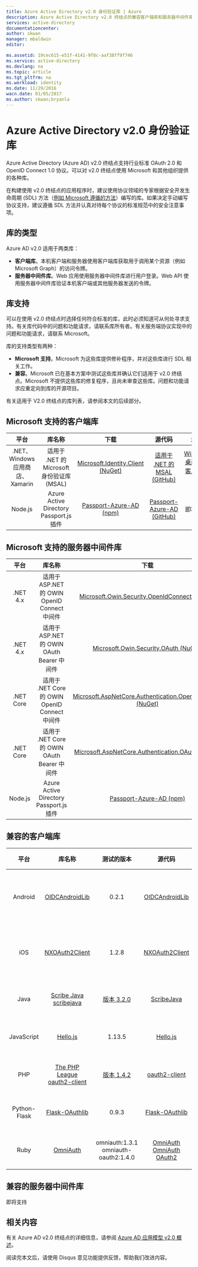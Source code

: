 ```yaml
---
title: Azure Active Directory v2.0 身份验证库 | Azure
description: Azure Active Directory v2.0 终结点的兼容客户端库和服务器中间件库，以及相关的库、源代码和示例链接。
services: active-directory
documentationcenter: 
author: skwan
manager: mbaldwin
editor: 

ms.assetid: 19cec615-e51f-4141-9f8c-aaf38ff9f746
ms.service: active-directory
ms.devlang: na
ms.topic: article
ms.tgt_pltfrm: na
ms.workload: identity
ms.date: 11/29/2016
wacn.date: 01/05/2017
ms.author: skwan;bryanla
---
```


# Azure Active Directory v2.0 身份验证库
Azure Active Directory (Azure AD) v2.0 终结点支持行业标准 OAuth 2.0 和 OpenID Connect 1.0 协议。可以对 v2.0 终结点使用 Microsoft 和其他组织提供的各种库。

在构建使用 v2.0 终结点的应用程序时，建议使用协议领域的专家根据安全开发生命周期 (SDL) 方法（[例如 Microsoft 遵循的方法][Microsoft-SDL]）编写的库。如果决定手动编写协议支持，建议遵循 SDL 方法并认真对待每个协议的标准规范中的安全注意事项。

## 库的类型
Azure AD v2.0 适用于两类库：

- **客户端库**。本机客户端和服务器使用客户端库获取用于调用某个资源（例如 Microsoft Graph）的访问令牌。
- **服务器中间件库**。Web 应用使用服务器中间件库进行用户登录。Web API 使用服务器中间件库验证本机客户端或其他服务器发送的令牌。

## 库支持
可以在使用 v2.0 终结点时选择任何符合标准的库，此时必须知道可从何处寻求支持。有关库代码中的问题和功能请求，请联系库所有者。有关服务端协议实现中的问题和功能请求，请联系 Microsoft。

库的支持类型有两种：

- **Microsoft 支持**。Microsoft 为这些库提供修补程序，并对这些库进行 SDL 相关工作。
- **兼容**。Microsoft 已在基本方案中测试这些库并确认它们适用于 v2.0 终结点。Microsoft 不提供这些库的修复程序，且尚未审查这些库。问题和功能请求应重定向到库的开源项目。

有关适用于 V2.0 终结点的库列表，请参阅本文的后续部分。

## Microsoft 支持的客户端库
| 平台 | 库名称 | 下载 | 源代码 | 示例 |
|:---:|:---:|:---:|:---:|:---:|
| .NET、Windows 应用商店、Xamarin |适用于 .NET 的 Microsoft 身份验证库 (MSAL) |[Microsoft.Identity.Client (NuGet)][ClientLib-NET-Lib] |[适用于 .NET 的 MSAL (GitHub)][ClientLib-NET-Repo] |[Windows 桌面本机客户端示例][ClientLib-NET-Sample] |
| Node.js |Azure Active Directory Passport.js 插件 |[Passport-Azure-AD (npm)][ClientLib-Node-Lib] |[Passport-Azure-AD (GitHub)][ClientLib-Node-Repo] |即将支持 |

<!--- COMMENTING OUT UNTIL THEY ARE READY
| iOS, Mac | Microsoft Authentication Library (MSAL) for ObjC | In development | In development | In development |
| Android | Microsoft Authentication Library (MSAL) for Android | In development | In development | In development |
| JavaScript | Microsoft Authentication Library (MSAL) for JavaScript | In development | In development | In development |
 -->

## Microsoft 支持的服务器中间件库
| 平台 | 库名称 | 下载 | 源代码 | 示例 |
|:---:|:---:|:---:|:---:|:---:|
| .NET 4.x |适用于 ASP.NET 的 OWIN OpenID Connect 中间件 |[Microsoft.Owin.Security.OpenIdConnect (NuGet)][ServerLib-Net4-Owin-Oidc-Lib] |[Katana 项目 (CodePlex)][ServerLib-Net4-Owin-Oidc-Repo] |[Web 应用示例][ServerLib-Net4-Owin-Oidc-Sample] |
| .NET 4.x |适用于 ASP.NET 的 OWIN OAuth Bearer 中间件 |[Microsoft.Owin.Security.OAuth (NuGet)][ServerLib-Net4-Owin-Oauth-Lib] |[Katana 项目 (CodePlex)][ServerLib-Net4-Owin-Oauth-Repo] |[Web API 示例][ServerLib-Net4-Owin-Oauth-Sample] |
| .NET Core |适用于 .NET Core 的 OWIN OpenID Connect 中间件 |[Microsoft.AspNetCore.Authentication.OpenIdConnect (NuGet)][ServerLib-NetCore-Owin-Oidc-Lib] |[ASP.NET 安全性 (GitHub)][ServerLib-NetCore-Owin-Oidc-Repo] |[Web 应用示例][ServerLib-NetCore-Owin-Oidc-Sample] |
| .NET Core |适用于 .NET Core 的 OWIN OAuth Bearer 中间件 |[Microsoft.AspNetCore.Authentication.OAuth (NuGet)][ServerLib-NetCore-Owin-Oauth-Lib] |[ASP.NET 安全性 (GitHub)][ServerLib-NetCore-Owin-Oauth-Repo] |即将支持 |
| Node.js |Azure Active Directory Passport.js 插件 |[Passport-Azure-AD (npm)][ServerLib-Node-Lib] |[Passport-Azure-AD (GitHub)][ServerLib-Node-Repo] |[Web 应用示例][ServerLib-Node-Sample] |

<!--- COMMENTING UNTIL SAMPLE IS AVAILABLE
| .NET 4.x, .NET Core | JSON Web Token Handler for .NET | [System.IdentityModel.Tokens.Jwt (NuGet)][ServerLib-Net-Jwt-Lib] | [Azure AD identity model extensions for .NET (GitHub)][ServerLib-Net-Jwt-Repo] | Coming soon |
--->

## 兼容的客户端库
| 平台 | 库名称 | 测试的版本 | 源代码 | 示例 |
|:---:|:---:|:---:|:---:|:---:|
| Android |[OIDCAndroidLib](https://github.com/kalemontes/OIDCAndroidLib/wiki) |0\.2.1 |[OIDCAndroidLib](https://github.com/kalemontes/OIDCAndroidLib) |[本机应用示例](./active-directory-v2-devquickstarts-android.md) |
| iOS |[NXOAuth2Client](https://github.com/nxtbgthng/OAuth2Client) |1\.2.8 |[NXOAuth2Client](https://github.com/nxtbgthng/OAuth2Client) |[本机应用示例](./active-directory-v2-devquickstarts-ios.md) |
| Java | [Scribe Java scribejava](https://github.com/scribejava/scribejava) | [版本 3.2.0](https://github.com/scribejava/scribejava/releases/tag/scribejava-3.2.0) | [ScribeJava](https://github.com/scribejava/scribejava/archive/scribejava-3.2.0.zip) | 即将支持 |
| JavaScript |[Hello.js](https://adodson.com/hello.js/) |1\.13.5 |[Hello.js](https://github.com/MrSwitch/hello.js) |即将支持 |
| PHP | [The PHP League oauth2-client](https://github.com/thephpleague/oauth2-client) | [版本 1.4.2](https://github.com/thephpleague/oauth2-client/releases/tag/1.4.2) | [oauth2-client](https://github.com/thephpleague/oauth2-client/archive/1.4.2.zip) | 即将支持 |
| Python-Flask |[Flask-OAuthlib](https://github.com/lepture/flask-oauthlib) |0\.9.3 |[Flask-OAuthlib](https://github.com/lepture/flask-oauthlib) |即将支持 |
| Ruby |[OmniAuth](https://github.com/omniauth/omniauth/wiki) |omniauth:1.3.1</br>omniauth-oauth2:1.4.0 |[OmniAuth](https://github.com/omniauth/omniauth)</br>[OmniAuth OAuth2](https://github.com/intridea/omniauth-oauth2) |即将支持 |

<!--- REMOVING BRANDON'S FOR NOW
|  |  |  |  |  |
| Android | [OAuth2 Client](https://github.com/wuman/android-oauth-client) |   | [OAuth2 Client](https://github.com/wuman/android-oauth-client)  | Coming soon  |
| Java | [WSO2 Identity Server](https://docs.wso2.com/display/IS500/Introducing+the+Identity+Server) | [Version 5.2.0](http://wso2.com/products/identity-server/) | [Source](https://docs.wso2.com/display/IS500/Building+from+Source) | [Samples index](https://docs.wso2.com/display/IS500/Samples)  |
| Java | [Java Gluu Server](https://gluu.org/docs/) |   | [oxAuth](https://github.com/GluuFederation/oxAuth)  | Coming soon |
| Node.js | [NPM passport-openidconnect](https://www.npmjs.com/package/passport-openidconnect) | 0.0.1  | [Passport-OpenID Connect](https://github.com/jaredhanson/passport-openidconnect) | Coming soon  |
| PHP | [OpenID Connect Basic Client](https://github.com/jumbojett/OpenID-Connect-PHP) |   | [OpenID Connect Basic Client](https://github.com/jumbojett/OpenID-Connect-PHP)  | Coming soon  |
-->

## 兼容的服务器中间件库
即将支持

## 相关内容
有关 Azure AD v2.0 终结点的详细信息，请参阅 [Azure AD 应用模型 v2.0 概述][AAD-App-Model-V2-Overview]。

阅读完本文后，请使用 Disqus 意见功能提供反馈，帮助我们改进内容。

<!--Image references-->

<!--Reference style links -->

[AAD-App-Model-V2-Overview]: ./active-directory-appmodel-v2-overview.md
[ClientLib-NET-Lib]: http://www.nuget.org/packages/Microsoft.Identity.Client
[ClientLib-NET-Repo]: https://github.com/AzureAD/microsoft-authentication-library-for-dotnet
[ClientLib-NET-Sample]: ./active-directory-v2-devquickstarts-wpf.md
[ClientLib-Node-Lib]: https://www.npmjs.com/package/passport-azure-ad
[ClientLib-Node-Repo]: https://github.com/AzureAD/passport-azure-ad

[Microsoft-SDL]: http://www.microsoft.com/sdl/default.aspx
[ServerLib-Net4-Owin-Oidc-Lib]: https://www.nuget.org/packages/Microsoft.Owin.Security.OpenIdConnect/
[ServerLib-Net4-Owin-Oidc-Repo]: http://katanaproject.codeplex.com/
[ServerLib-Net4-Owin-Oidc-Sample]: ./active-directory-v2-devquickstarts-dotnet-web.md
[ServerLib-Net4-Owin-Oauth-Lib]: https://www.nuget.org/packages/Microsoft.Owin.Security.OAuth/
[ServerLib-Net4-Owin-Oauth-Repo]: http://katanaproject.codeplex.com/
[ServerLib-Net4-Owin-Oauth-Sample]: ./active-directory-v2-devquickstarts-dotnet-api.md
[ServerLib-Net-Jwt-Lib]: https://www.nuget.org/packages/System.IdentityModel.Tokens.Jwt
[ServerLib-Net-Jwt-Repo]: https://github.com/AzureAD/azure-activedirectory-identitymodel-extensions-for-dotnet
[ServerLib-Net-Jwt-Sample]: /
[ServerLib-NetCore-Owin-Oidc-Lib]: https://www.nuget.org/packages/Microsoft.AspNetCore.Authentication.OpenIdConnect/
[ServerLib-NetCore-Owin-Oidc-Repo]: https://github.com/aspnet/Security
[ServerLib-NetCore-Owin-Oidc-Sample]: https://github.com/Azure-Samples/active-directory-dotnet-webapp-openidconnect-aspnetcore-v2
[ServerLib-NetCore-Owin-Oauth-Lib]: https://www.nuget.org/packages/Microsoft.AspNetCore.Authentication.OAuth/
[ServerLib-NetCore-Owin-Oauth-Repo]: https://github.com/aspnet/Security
[ServerLib-NetCore-Owin-Oauth-Sample]: /
[ServerLib-Node-Lib]: https://www.npmjs.com/package/passport-azure-ad
[ServerLib-Node-Repo]: https://github.com/AzureAD/passport-azure-ad/
[ServerLib-Node-Sample]: ./active-directory-v2-devquickstarts-node-web.md

<!---HONumber=Mooncake_1226_2016-->
